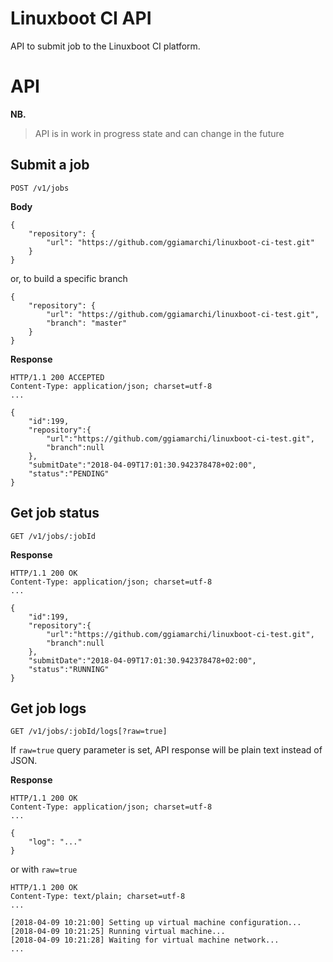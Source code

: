 # Linuxboot CI API

API to submit job to the Linuxboot CI platform.

# API

__NB.__
 > API is in work in progress state and can change in the future

## Submit a job

```
POST /v1/jobs
```

__Body__

```
{
    "repository": {
	    "url": "https://github.com/ggiamarchi/linuxboot-ci-test.git"
    }
}
```

or, to build a specific branch

```
{
    "repository": {
	    "url": "https://github.com/ggiamarchi/linuxboot-ci-test.git",
        "branch": "master"
    }
}
```

__Response__

```
HTTP/1.1 200 ACCEPTED
Content-Type: application/json; charset=utf-8
...

{
    "id":199,
    "repository":{
        "url":"https://github.com/ggiamarchi/linuxboot-ci-test.git",
        "branch":null
    },
    "submitDate":"2018-04-09T17:01:30.942378478+02:00",
    "status":"PENDING"
}
```

## Get job status

```
GET /v1/jobs/:jobId
```

__Response__

```
HTTP/1.1 200 OK
Content-Type: application/json; charset=utf-8
...

{
    "id":199,
    "repository":{
        "url":"https://github.com/ggiamarchi/linuxboot-ci-test.git",
        "branch":null
    },
    "submitDate":"2018-04-09T17:01:30.942378478+02:00",
    "status":"RUNNING"
}
```

## Get job logs

```
GET /v1/jobs/:jobId/logs[?raw=true]
```

If `raw=true` query parameter is set, API response will be plain text instead of JSON.

__Response__

```
HTTP/1.1 200 OK
Content-Type: application/json; charset=utf-8
...

{
    "log": "..."
}
```

or with `raw=true`

```
HTTP/1.1 200 OK
Content-Type: text/plain; charset=utf-8
...

[2018-04-09 10:21:00] Setting up virtual machine configuration...
[2018-04-09 10:21:25] Running virtual machine...
[2018-04-09 10:21:28] Waiting for virtual machine network...
...
```
